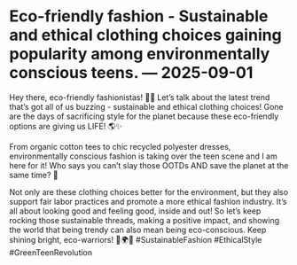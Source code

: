 # Eco-friendly fashion - Sustainable and ethical clothing choices gaining popularity among environmentally conscious teens. — 2025-09-01

Hey there, eco-friendly fashionistas! 💚🌿 Let’s talk about the latest trend that’s got all of us buzzing - sustainable and ethical clothing choices! Gone are the days of sacrificing style for the planet because these eco-friendly options are giving us LIFE! 🌎✨

From organic cotton tees to chic recycled polyester dresses, environmentally conscious fashion is taking over the teen scene and I am here for it! Who says you can’t slay those OOTDs AND save the planet at the same time? 🌟

Not only are these clothing choices better for the environment, but they also support fair labor practices and promote a more ethical fashion industry. It’s all about looking good and feeling good, inside and out! So let’s keep rocking those sustainable threads, making a positive impact, and showing the world that being trendy can also mean being eco-conscious. Keep shining bright, eco-warriors! 🌟🌍💚 #SustainableFashion #EthicalStyle #GreenTeenRevolution